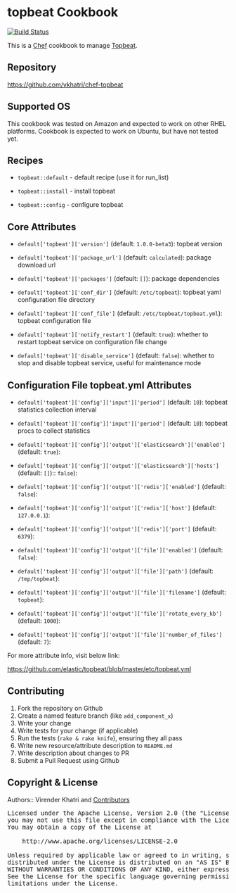 topbeat Cookbook
================

[![Build Status](https://travis-ci.org/vkhatri/chef-topbeat.svg?branch=master)](https://travis-ci.org/vkhatri/chef-topbeat)

This is a [Chef] cookbook to manage [Topbeat].


## Repository

https://github.com/vkhatri/chef-topbeat


## Supported OS

This cookbook was tested on Amazon and expected to work on other RHEL platforms. Cookbook is expected to work on Ubuntu, but have not tested yet.


## Recipes

- `topbeat::default` - default recipe (use it for run_list)

- `topbeat::install` - install topbeat

- `topbeat::config` - configure topbeat


## Core Attributes


* `default['topbeat']['version']` (default: `1.0.0-beta3`): topbeat version

* `default['topbeat']['package_url']` (default: `calculated`): package download url

* `default['topbeat']['packages']` (default: `[]`): package dependencies

* `default['topbeat']['conf_dir']` (default: `/etc/topbeat`): topbeat yaml configuration file directory

* `default['topbeat']['conf_file']` (default: `/etc/topbeat/topbeat.yml`): topbeat configuration file

* `default['topbeat']['notify_restart']` (default: `true`): whether to restart topbeat service on configuration file change

* `default['topbeat']['disable_service']` (default: `false`): whether to stop and disable topbeat service, useful for maintenance mode


## Configuration File topbeat.yml Attributes

* `default['topbeat']['config']['input']['period']` (default: `10`): topbeat statistics collection interval

* `default['topbeat']['config']['input']['period']` (default: `10`): topbeat procs to collect statistics

* `default['topbeat']['config']['output']['elasticsearch']['enabled']` (default: `true`):

* `default['topbeat']['config']['output']['elasticsearch']['hosts']` (default: `[]`):: `false`):

* `default['topbeat']['config']['output']['redis']['enabled']` (default: `false`):

* `default['topbeat']['config']['output']['redis']['host']` (default: `127.0.0.1`):

* `default['topbeat']['config']['output']['redis']['port']` (default: `6379`):

* `default['topbeat']['config']['output']['file']['enabled']` (default: `false`):

* `default['topbeat']['config']['output']['file']['path']` (default: `/tmp/topbeat`):

* `default['topbeat']['config']['output']['file']['filename']` (default: `topbeat`):

* `default['topbeat']['config']['output']['file']['rotate_every_kb']` (default: `1000`):

* `default['topbeat']['config']['output']['file']['number_of_files']` (default: `7`):


For more attribute info, visit below link:

https://github.com/elastic/topbeat/blob/master/etc/topbeat.yml


## Contributing

1. Fork the repository on Github
2. Create a named feature branch (like `add_component_x`)
3. Write your change
4. Write tests for your change (if applicable)
5. Run the tests (`rake & rake knife`), ensuring they all pass
6. Write new resource/attribute description to `README.md`
7. Write description about changes to PR
8. Submit a Pull Request using Github


## Copyright & License

Authors:: Virender Khatri and [Contributors]

<pre>
Licensed under the Apache License, Version 2.0 (the "License");
you may not use this file except in compliance with the License.
You may obtain a copy of the License at

    http://www.apache.org/licenses/LICENSE-2.0

Unless required by applicable law or agreed to in writing, software
distributed under the License is distributed on an "AS IS" BASIS,
WITHOUT WARRANTIES OR CONDITIONS OF ANY KIND, either express or implied.
See the License for the specific language governing permissions and
limitations under the License.
</pre>


[Chef]: https://www.chef.io/
[Topbeat]: https://www.elastic.co/downloads/beats/topbeat
[Contributors]: https://github.com/vkhatri/chef-topbeat/graphs/contributors
